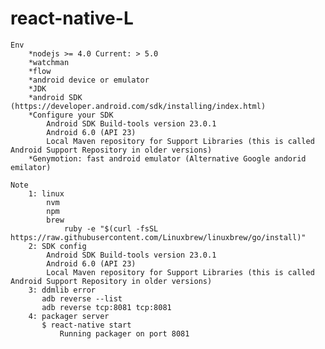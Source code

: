 # react-native-L
    Env
        *nodejs >= 4.0 Current: > 5.0 
        *watchman
        *flow
        *android device or emulator
        *JDK
        *android SDK (https://developer.android.com/sdk/installing/index.html)
        *Configure your SDK 
            Android SDK Build-tools version 23.0.1
            Android 6.0 (API 23)
            Local Maven repository for Support Libraries (this is called Android Support Repository in older versions)
        *Genymotion: fast android emulator (Alternative Google andorid emilator)

    Note
        1: linux
            nvm
            npm
            brew 
                ruby -e "$(curl -fsSL https://raw.githubusercontent.com/Linuxbrew/linuxbrew/go/install)"
        2: SDK config
            Android SDK Build-tools version 23.0.1
            Android 6.0 (API 23)
            Local Maven repository for Support Libraries (this is called Android Support Repository in older versions)
        3: ddmlib error
           adb reverse --list
           adb reverse tcp:8081 tcp:8081
        4: packager server
           $ react-native start
               Running packager on port 8081

